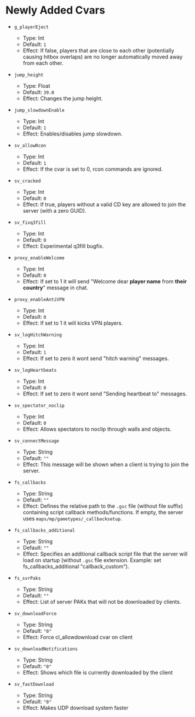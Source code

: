 # Newly Added Cvars

* `g_playerEject`  
  * Type: Int  
  * Default: `1`  
  * Effect: If false, players that are close to each other (potentially causing hitbox overlaps) are no longer automatically moved away from each other.

* `jump_height`  
  * Type: Float  
  * Default: `39.0`  
  * Effect: Changes the jump height.

* `jump_slowdownEnable`  
  * Type: Int  
  * Default: `1`  
  * Effect: Enables/disables jump slowdown.

* `sv_allowRcon`  
  * Type: Int  
  * Default: `1`  
  * Effect: If the cvar is set to 0, rcon commands are ignored.

* `sv_cracked`  
  * Type: Int  
  * Default: `0`  
  * Effect: If true, players without a valid CD key are allowed to join the server (with a zero GUID).

* `sv_fixq3fill`  
  * Type: Int  
  * Default: `0`  
  * Effect: Experimental q3fill bugfix.

* `proxy_enableWelcome`  
  * Type: Int  
  * Default: `0`  
  * Effect: If set to 1 it will send "Welcome dear **player name** from **their country**" message in chat.
 
* `proxy_enableAntiVPN`  
  * Type: Int  
  * Default: `0`  
  * Effect: If set to 1 it will kicks VPN players.

* `sv_logHitchWarning`  
  * Type: Int  
  * Default: `1`  
  * Effect: If set to zero it wont send "hitch warning" messages.
 
* `sv_logHeartbeats`  
  * Type: Int  
  * Default: `0`  
  * Effect: If set to zero it wont send "Sending heartbeat to" messages.

* `sv_spectator_noclip`  
  * Type: Int  
  * Default: `0`  
  * Effect: Allows spectators to noclip through walls and objects.

* `sv_connectMessage`  
  * Type: String  
  * Default: `""`  
  * Effect: This message will be shown when a client is trying to join the server.

* `fs_callbacks`  
  * Type: String  
  * Default: `""`  
  * Effect: Defines the relative path to the `.gsc` file (without file suffix) containing script callback methods/functions. If empty, the server uses `maps/mp/gametypes/_callbacksetup`.

* `fs_callbacks_additional`  
  * Type: String  
  * Default: `""`  
  * Effect: Specifies an additional callback script file that the server will load on startup (without `.gsc` file extension. Example: set fs_callbacks_additional "callback_custom").

* `fs_svrPaks`  
  * Type: String  
  * Default: `""`  
  * Effect: List of server PAKs that will not be downloaded by clients.

* `sv_downloadForce`  
  * Type: String  
  * Default: `"0"`  
  * Effect: Force cl_allowdownload cvar on client

* `sv_downloadNotifications`  
  * Type: String  
  * Default: `"0"`  
  * Effect: Shows which file is currently downloaded by the client

* `sv_fastDownload`  
  * Type: String  
  * Default: `"0"`  
  * Effect: Makes UDP download system faster
